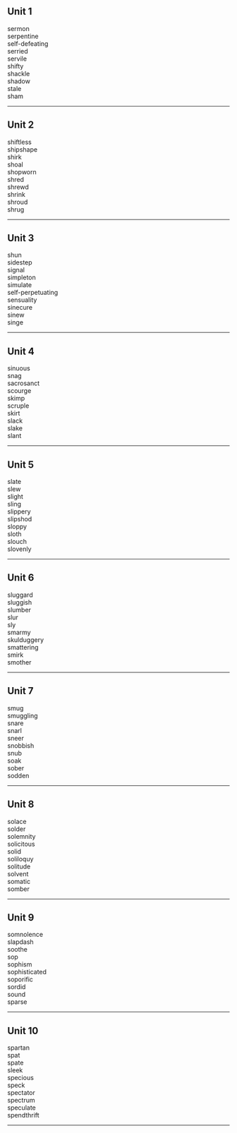 ## Unit 1

sermon  
serpentine  
self-defeating  
serried  
servile  
shifty  
shackle  
shadow  
stale  
sham  

-----

## Unit 2

shiftless  
shipshape  
shirk  
shoal  
shopworn  
shred  
shrewd  
shrink  
shroud  
shrug  

-----

## Unit 3

shun  
sidestep  
signal  
simpleton  
simulate  
self-perpetuating  
sensuality  
sinecure  
sinew  
singe  

-----

## Unit 4

sinuous  
snag  
sacrosanct  
scourge  
skimp  
scruple  
skirt  
slack  
slake  
slant  

-----

## Unit 5  

slate  
slew  
slight  
sling  
slippery  
slipshod  
sloppy  
sloth  
slouch  
slovenly  

-----

## Unit 6

sluggard  
sluggish  
slumber  
slur  
sly  
smarmy  
skulduggery  
smattering  
smirk  
smother  

-----

## Unit 7 

smug  
smuggling  
snare  
snarl  
sneer  
snobbish  
snub  
soak  
sober  
sodden  

-----

## Unit 8

solace  
solder  
solemnity  
solicitous  
solid  
soliloquy  
solitude  
solvent  
somatic  
somber  

-----

## Unit 9

somnolence  
slapdash  
soothe  
sop  
sophism  
sophisticated  
soporific  
sordid  
sound  
sparse  

-----

## Unit 10

spartan  
spat  
spate  
sleek  
specious  
speck  
spectator  
spectrum  
speculate  
spendthrift  

-----
